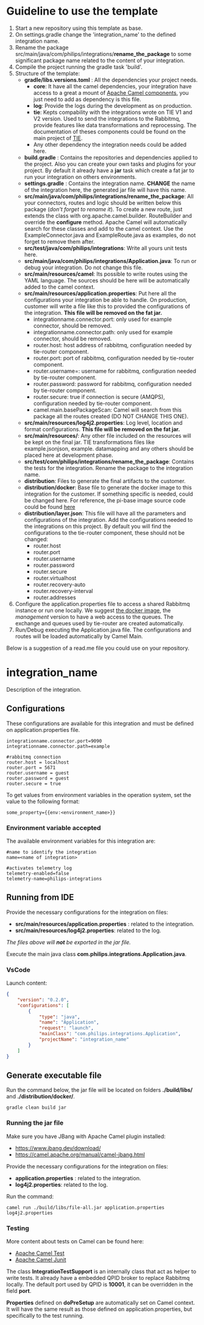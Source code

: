 # Guideline to use the template

1. Start a new repository using this template as base.
2. On settings.gradle change the 'integration_name' to the defined integration name.
3. Rename the package src/main/java/com/philips/integrations/**rename_the_package** to some significant package name related to the content of your integration.
4. Compile the project running the gradle task 'build'.
5. Structure of the template:
    - **gradle/libs.versions.toml** : All the dependencies your project needs.
        - **core**: It have all the camel dependencies, your integration have access to a great a mount of [Apache Camel components](https://https://camel.apache.org/components/4.4.x/), you just need to add as dependency is this file.
        - **log**: Provide the logs during the development as on production.
        - **tie**: Kepts compability with the integrations wrote on TIE V1 and V2 version. Used to send the integrations to the Rabbitmq, provide features  like data transformations and reprocessing. The documentation of theses components could be found on the main project of [TIE]([https://](https://github.com/philips-internal/tie-components/)).
        - Any other dependency the integration needs could be added here.
    - **build.gradle** : Contains the repositories and dependencies applied to the  project. Also you can create your own tasks and plugins for your project. By default it already have a **jar** task which create a fat jar to run your integration on others environments.
    - **settings.gradle** : Contains the integration name. **CHANGE** the name of the integration here, the generated jar file will have this name.
    - **src/main/java/com/philips/integrations/rename_the_package**: All your   connectors, routes and logic should be written below this package (*don't forget  to rename it*). 
      To create a new route, just extends the class with org.apache.camel.builder.  RouteBuilder and override the **configure** method. Apache Camel will     automatically search for these classes and add to the camel context.
      Use the ExampleConnector.java and ExampleRoute.java as examples, do not forget to remove them after.
    - **src/test/java/com/philips/integrations**: Write all yours unit tests here.
    - **src/main/java/com/philips/integrations/Application.java**: To run or debug your integration. Do not change this file.
    - **src/main/resources/camel**: Its possible to write routes using the YAML language. The sources should be here will be automatically added to the camel context.
    - **src/main/resources/application.properties**: Put here all the configurations your integration be able to handle. On production, customer will write a file like this to provided the configurations of the integration. **This file will be removed on the fat jar.**
        - integrationname.connector.port: only used for example connector, should be removed.
        - integrationname.connector.path: only used for example connector, should be removed.
        - router.host: host address of rabbitmq, configuration needed by tie-router component.
        - router.port: port of rabbitmq, configuration needed by tie-router component.
        - router.username=: username for rabbitmq, configuration needed by tie-router component.
        - router.password: password for rabbitmq, configuration needed by tie-router component.
        - router.secure: true if connection is secure (AMQPS), configuration needed by tie-router component.
        - camel.main.basePackageScan: Camel will search from this package all the routes created (DO NOT CHANGE THIS ONE).
    - **src/main/resources/log4j2.properties**: Log level, location and format configurations. **This file will be removed on the fat jar.**
    - **src/main/resources/**: Any other file included on the resources will be kept on the final jar. TIE transformations files like example.jsonjson, example. datamapping and any others should be placed here at development phase.
    - **src/test/com/philips/integrations/rename_the_package**: Contains the tests for the integration. Rename the package to the integration name.
    - **distribution**: Files to generate the final artifacts to the customer.
    - **distribution/docker**: Base file to generate the docker image to this integration for the customer. If something specific is needed, could be changed here. For reference, the pi-base image source code could be found [here](https://github.com/philips-internal/pi-ci/blob/main/pi-base/Dockerfile) 
    - **distribution/layer.json**: This file will have all the parameters and configurations of the integration. Add the configurations needed to the integrations on this project. By default you will find the configurations to the tie-router component, these should not be changed:
      - router.host
      - router.port
      - router.username
      - router.password
      - router.secure
      - router.virtualhost
      - router.recovery-auto
      - router.recovery-interval
      - router.addresses
6. Configure the application.properties file to access a shared Rabbitmq instance or run one locally. We suggest [the docker image](https://hub.docker.com/_/rabbitmq), the *management* version to have a web access to the queues. The exchange and queues used by tie-router are created automatically.
7. Run/Debug executing the Application.java file. The configurations and routes will be loaded automatically by Camel Main.
   
Below is a suggestion of a read.me file you could use on your repository.

# integration_name

Description of the integration.

## Configurations

These configurations are available for this integration and must be defined on application.properties file.

```text
integrationname.connector.port=9090
integrationname.connector.path=example

#rabbitmq connection
router.host = localhost   
router.port = 5671
router.username = guest
router.password = guest
router.secure = true
```

To get values from environment variables in the operation system, set the value to the following format:

```text
some_property={{env:<environment_name>}}
```

### Environment variable accepted

The available environment variables for this integration are:

```text
#name to identify the integration
name=<name of integration>

#activates telemetry log
telemetry-enabled=false
telemetry-name=philips-integrations
```

## Running from IDE

Provide the necessary configurations for the integration on files:

- **src/main/resources/application.properties** : related to the integration.
- **src/main/resources/log4j2.properties**: related to the log.

*The files above will **not** be exported in the jar file.*

Execute the main java class **com.philips.integrations.Application.java**.

### VsCode

Launch content:

```json
{
    "version": "0.2.0",
    "configurations": [        
        {
            "type": "java",
            "name": "Application",
            "request": "launch",
            "mainClass": "com.philips.integrations.Application",
            "projectName": "integration_name"
        }
    ]
}
```

## Generate executable file

Run the command below, the jar file will be located on folders **./build/libs/** and **./distribution/docker/**.

```shell
gradle clean build jar
```

### Running the jar file

Make sure you have JBang with Apache Camel plugin installed:

- <https://www.jbang.dev/download/>
- <https://camel.apache.org/manual/camel-jbang.html>

Provide the necessary configurations for the integration on files:

- **application.properties** : related to the integration.
- **log4j2.properties**: related to the log.

Run the command:

```shell
camel run ./build/libs/file-all.jar application.properties log4j2.properties
```

### Testing

More content about tests on Camel can be found here:  
- [Apache Camel Test](https://camel.apache.org/manual/testing.html)
- [Apache Camel Junit](https://camel.apache.org/components/4.4.x/others/test-junit5.html)

The class **IntegrationTestSupport** is an internally class that act as helper to write tests. It already have a embedded QPID broker to replace Rabbitmq locally. The default port used by QPID is **10001**, it can be overridden in the field **port**.

**Properties** defined on **doPreSetup** are automatically set on Camel context. It will have the same result as those defined on application.properties, but specifically to the test running.